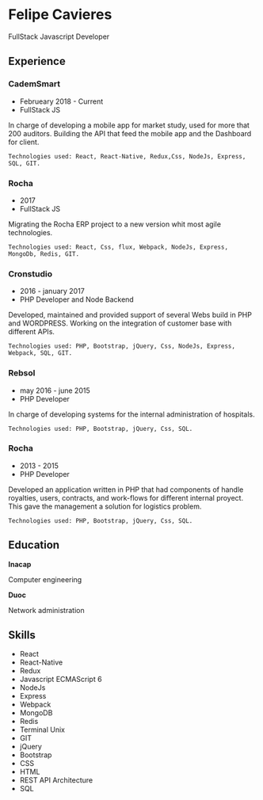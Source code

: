 # Felipe Cavieres

FullStack Javascript Developer

## Experience

### CademSmart

* Februeary 2018 - Current
* FullStack JS

In charge of developing a mobile app for market study, used for more that 200 auditors. Building the API that feed the mobile app and the Dashboard for client.

```
Technologies used: React, React-Native, Redux,Css, NodeJs, Express, SQL, GIT.
```

### Rocha

* 2017
* FullStack JS

Migrating the Rocha ERP project to a new version whit most agile technologies.

```
Technologies used: React, Css, flux, Webpack, NodeJs, Express, MongoDb, Redis, GIT.
```

### Cronstudio

* 2016 - january 2017
* PHP Developer and Node Backend

Developed, maintained and provided support of several Webs build in PHP and WORDPRESS. Working on the integration of customer base with different APIs.

```
Technologies used: PHP, Bootstrap, jQuery, Css, NodeJs, Express, Webpack, SQL, GIT.
```

### Rebsol

* may 2016 - june 2015
* PHP Developer

In charge of developing systems for the internal administration of hospitals.

```
Technologies used: PHP, Bootstrap, jQuery, Css, SQL.
```

### Rocha

* 2013 - 2015
* PHP Developer

Developed an application written in PHP that had components of handle royalties, users, contracts, and work-flows for different internal proyect. This gave the management a solution for logistics problem.

```
Technologies used: PHP, Bootstrap, jQuery, Css, SQL.
```

## Education

**Inacap**

Computer engineering

**Duoc**

Network administration

## Skills

* React
* React-Native
* Redux
* Javascript ECMAScript 6
* NodeJs
* Express
* Webpack
* MongoDB
* Redis
* Terminal Unix
* GIT
* jQuery
* Bootstrap
* CSS
* HTML
* REST API Architecture
* SQL

